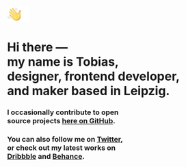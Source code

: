 ![](wave.gif)
<h1>
  Hi there ― <br> 
  my name is Tobias, <br> 
  designer, frontend developer, <br> 
  and maker based in Leipzig.
</h1>

<h3>
  I occasionally contribute to open <br>
  source projects <a href="https://github.com/tobimori?tab=repositories">here on GitHub</a>.
</h3>

<h3>
  You can also follow me on <a href="https://twitter.com/tobimori">Twitter</a>, 
  <br>
  or check out my latest works on 
  <br>
  <a href="https://dribbble.com/tobimori">Dribbble</a> and <a href="https://behance.net/tobimori">Behance</a>.
</h3>
